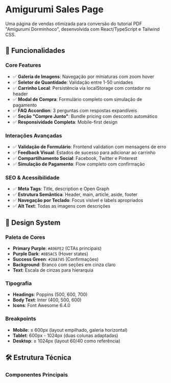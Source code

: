 # Amigurumi Sales Page

Uma página de vendas otimizada para conversão do tutorial PDF "Amigurumi Dorminhoco", desenvolvida com React/TypeScript e Tailwind CSS.

## 🚀 Funcionalidades

### Core Features
- ✅ **Galeria de Imagens**: Navegação por miniaturas com zoom hover
- ✅ **Seletor de Quantidade**: Validação entre 1-50 unidades
- ✅ **Carrinho Local**: Persistência via localStorage com contador no header
- ✅ **Modal de Compra**: Formulário completo com simulação de pagamento
- ✅ **FAQ Accordion**: 3 perguntas com respostas expandíveis
- ✅ **Seção "Compre Junto"**: Bundle pricing com desconto automático
- ✅ **Responsividade Completa**: Mobile-first design

### Interações Avançadas
- ✅ **Validação de Formulário**: Frontend validation com mensagens de erro
- ✅ **Feedback Visual**: Estados de sucesso para adicionar ao carrinho
- ✅ **Compartilhamento Social**: Facebook, Twitter e Pinterest
- ✅ **Simulação de Pagamento**: Flow completo com confirmação

### SEO & Acessibilidade
- ✅ **Meta Tags**: Title, description e Open Graph
- ✅ **Estrutura Semântica**: Header, main, article, aside, footer
- ✅ **Navegação por Teclado**: Focus visível e labels apropriados
- ✅ **Alt Text**: Todas as imagens com descrições

## 🎨 Design System

### Paleta de Cores
- **Primary Purple**: `#A96FE2` (CTAs principais)
- **Purple Dark**: `#8B5AC5` (Hover states)
- **Success Green**: `#28A745` (Confirmações)
- **Background**: Branco com seções em cinza claro
- **Text**: Escala de cinzas para hierarquia

### Tipografia
- **Headings**: Poppins (500, 600, 700)
- **Body Text**: Inter (400, 500, 600)
- **Icons**: Font Awesome 6.4.0

### Breakpoints
- **Mobile**: ≤ 600px (layout empilhado, galeria horizontal)
- **Tablet**: 600px - 1024px (duas colunas adaptadas)
- **Desktop**: ≥ 1024px (layout 60/40 como referência)

## 🛠 Estrutura Técnica

### Componentes Principais
